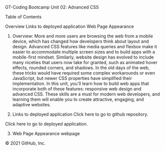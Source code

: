 GT-Coding Bootcamp Unit 02: Advanced CSS

Table of Contents

 Overview
Links to deployed application Web Page Appearance

1. Overview:
More and more users are browsing the web from a mobile device, which has changed how developers think about layout and design. Advanced CSS features like media queries and flexbox make it easier to accommodate multiple screen sizes and to build apps with a mobile-first mindset. Similarly, website design has evolved to include many niceties that users now take for granted, such as animated hover effects, rounded corners, and shadows. In the old days of the web, these tricks would have required some complex workarounds or even JavaScript, but newer CSS properties have simplified their implementation. In this unit, you'll learn how to build web apps that incorporate both of these features: responsive web design and advanced CSS. These skills are a must for modern web developers, and learning them will enable you to create attractive, engaging, and adaptive websites.

2. Links to deployed application
Click here to go to github repository.

Click here to go to deployed application.

3. Web Page Appearance
webpage

© 2021 GitHub, Inc.
